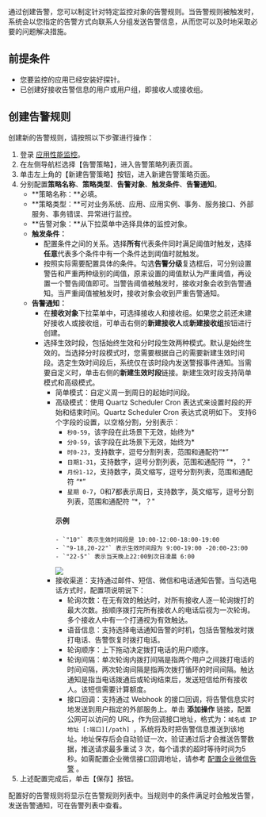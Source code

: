 通过创建告警，您可以制定针对特定监控对象的告警规则。当告警规则被触发时，系统会以您指定的告警方式向联系人分组发送告警信息，从而您可以及时地采取必要的问题解决措施。

## 前提条件

- 您要监控的应用已经安装好探针。
- 已创建好接收告警信息的用户或用户组，即接收人或接收组。

## 创建告警规则

创建新的告警规则，请按照以下步骤进行操作：

1. 登录 [应用性能监控](https://console.cloud.tencent.com/tapm/business)。
2. 在左侧导航栏选择【告警策略】，进入告警策略列表页面。
3. 单击左上角的【新建告警策略】按钮，进入新建告警策略页面。
4. 分别配置**策略名称**、**策略类型**、**告警对象**、**触发条件**、**告警通知**。
   - **策略名称：**必填。
   - **策略类型：**可对业务系统、应用、应用实例、事务、服务接口、外部服务、事务错误、异常进行监控。
   - **告警对象：**从下拉菜单中选择具体的监控对象。
   - **触发条件：**
     - 配置条件之间的关系。选择**所有**代表条件同时满足阈值时触发，选择**任意**代表多个条件中有一个条件达到阈值时就触发。
     - 按照实际需要配置具体的条件。勾选**告警分级**复选框后，可分别设置警告和严重两种级别的阈值，原来设置的阈值默认为严重阈值，再设置一个警告阈值即可。当警告阈值被触发时，接收对象会收到告警通知。当严重阈值被触发时，接收对象会收到严重告警通知。
   - **告警通知：**
     - 在**接收对象**下拉菜单中，可选择接收人和接收组。如果您之前还未建好接收人或接收组，可单击右侧的**新建接收人**或**新建接收组**按钮进行创建。
     - 选择生效时段，包括始终生效和分时段生效两种模式。默认是始终生效的。当选择分时段模式时，您需要根据自己的需要新建生效时间段。选定生效时间段后，系统仅在该时段内发送警报事件通知。当需要自定义时，单击右侧的**新建生效时段**链接。新建生效时段支持简单模式和高级模式。
       - 简单模式：自定义周一到周日的起始时间段。
       - 高级模式：使用 Quartz Scheduler Cron 表达式来设置时段的开始和结束时间。Quartz Scheduler Cron 表达式说明如下。
         支持6个字段的设置，以空格分割，分别表示：
         - `秒0-59`，该字段在此场景下无效，始终为*
         - `分0-59`，该字段在此场景下无效，始终为*
         - `时0-23`，支持数字，逗号分割列表，范围和通配符“*”
         -  `日期1-31`，支持数字，逗号分割列表，范围和通配符 “*，？"
         - `月份1-12`，支持数字，英文缩写，逗号分割列表，范围和通配符 “*”
         - `星期 0-7`，0和7都表示周日，支持数字，英文缩写，逗号分割列表，范围和通配符 “*，？"
         #### 示例
			 - `"10"` 表示生效时间段是 10:00-12:00-18:00-19:00
			 - `"9-18,20-22"` 表示生效时间段为 9:00-19:00 -20:00-23:00
			 - `"22-5"` 表示当天晚上22:00到次日凌晨 6:00
           ![](https://main.qcloudimg.com/raw/9462dfdc413249bfc5d577fcc9672ec4.png)
       - 接收渠道：支持通过邮件、短信、微信和电话通知告警。当勾选电话方式时，配置项说明说下：
         - 轮询次数：在无有效的触达时，对所有接收人逐一轮询拨打的最大次数。按顺序拨打完所有接收人的电话后视为一次轮询。多个接收人中有一个打通视为有效触达。
         - 语音信息：支持选择电话通知告警的时机，包括告警触发时拨打电话、告警恢复时拨打电话。
         - 轮询顺序：上下拖动决定拨打电话的用户顺序。
         - 轮询间隔：单次轮询内拨打间隔是指两个用户之间拨打电话的时间间隔，两次轮询间隔是指两次拨打循环的时间间隔。触达通知是指当电话拨通后或轮询结束后，发送短信给所有接收人。该短信需要计算额度。
         - 接口回调：支持通过 Webhook 的接口回调，将告警信息实时地发送到用户指定的外部服务上。单击 **添加操作** 链接，配置公网可以访问的 URL，作为回调接口地址，格式为：`域名或 IP 地址 [:端口][/path] `，系统将及时把告警信息推送到该地址。地址保存后会自动验证一次，验证通过后才会推送告警数据，推送请求最多重试 3 次，每个请求的超时等待时间为5秒。如需配置企业微信接口回调地址，请参考 [配置企业微信告警](https://cloud.tencent.com/document/product/1349/54738) 。
5. 上述配置完成后，单击【保存】按钮。

配置好的告警规则将显示在告警规则列表中。当规则中的条件满足时会触发告警，发送告警通知，可在告警列表中查看。
